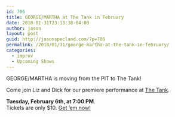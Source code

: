 ```yaml
---
id: 706
title: GEORGE/MARTHA at The Tank in February
date: 2018-01-31T23:13:38-04:00
author: jason
layout: post
guid: http://jasonspecland.com/?p=706
permalink: /2018/01/31/george-martha-at-the-tank-in-february/
categories:
  - improv
  - Upcoming Shows
---
```

GEORGE/MARTHA is moving from the PIT to The Tank!

Come join Liz and Dick for our premiere performance at [The Tank](http://www.thetanknyc.org/).

**Tuesday, February 6th, at 7:00 PM**.  
Tickets are only $10. [Get &#8217;em now!](https://www.brownpapertickets.com/event/3325328)